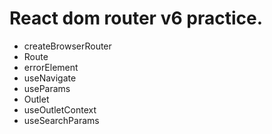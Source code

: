 # React dom router v6 practice.

- createBrowserRouter
- Route
- errorElement
- useNavigate
- useParams
- Outlet
- useOutletContext
- useSearchParams
